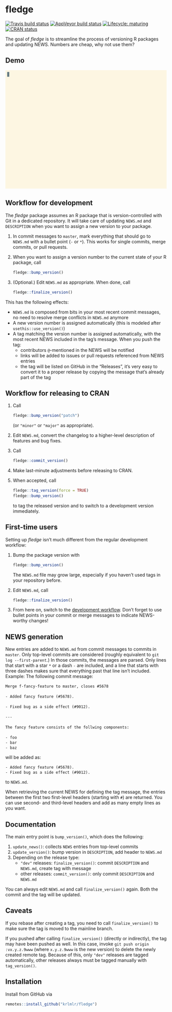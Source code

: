 
<!-- README.md is generated from README.Rmd. Please edit that file -->

# fledge

<!-- badges: start -->

[![Travis build
status](https://travis-ci.org/krlmlr/fledge.svg?branch=master)](https://travis-ci.org/krlmlr/fledge)
[![AppVeyor build
status](https://ci.appveyor.com/api/projects/status/github/krlmlr/fledge?branch=master&svg=true)](https://ci.appveyor.com/project/krlmlr/fledge)
[![Lifecycle:
maturing](https://img.shields.io/badge/lifecycle-maturing-blue.svg)](https://www.tidyverse.org/lifecycle/#maturing)
[![CRAN
status](https://www.r-pkg.org/badges/version/fledge)](https://cran.r-project.org/package=fledge)
<!-- badges: end -->

The goal of *fledge* is to streamline the process of versioning R
packages and updating NEWS. Numbers are cheap, why not use them?

## Demo

[![asciinema demo](readme/demo.gif)](https://asciinema.org/a/173876)

## Workflow for development

The *fledge* package assumes an R package that is version-controlled
with Git in a dedicated repository. It will take care of updating
`NEWS.md` and `DESCRIPTION` when you want to assign a new version to
your package.

1.  In commit messages to `master`, mark everything that should go to
    `NEWS.md` with a bullet point (`-` or `*`). This works for single
    commits, merge commits, or pull requests.

2.  When you want to assign a version number to the current state of
    your R package, call
    
    ``` r
    fledge::bump_version()
    ```

3.  (Optional.) Edit `NEWS.md` as appropriate. When done, call
    
    ``` r
    fledge::finalize_version()
    ```

This has the following effects:

  - `NEWS.md` is composed from bits in your most recent commit messages,
    no need to resolve merge conflicts in `NEWS.md` anymore
  - A new version number is assigned automatically (this is modeled
    after `usethis::use_version()`)
  - A tag matching the version number is assigned automatically, with
    the most recent NEWS included in the tag’s message. When you push
    the tag:
      - contributors `@`-mentioned in the NEWS will be notified
      - links will be added to issues or pull requests referenced from
        NEWS entries
      - the tag will be listed on GitHub in the “Releases”, it’s very
        easy to convert it to a proper release by copying the message
        that’s already part of the tag

## Workflow for releasing to CRAN

1.  Call
    
    ``` r
    fledge::bump_version("patch")
    ```
    
    (or `"minor"` or `"major"` as appropriate).

2.  Edit `NEWS.md`, convert the changelog to a higher-level description
    of features and bug fixes.

3.  Call
    
    ``` r
    fledge::commit_version()
    ```

4.  Make last-minute adjustments before releasing to CRAN.

5.  When accepted, call
    
    ``` r
    fledge::tag_version(force = TRUE)
    fledge::bump_version()
    ```
    
    to tag the released version and to switch to a development version
    immediately.

## First-time users

Setting up *fledge* isn’t much different from the regular development
workflow:

1.  Bump the package version with
    
    ``` r
    fledge::bump_version()
    ```
    
    The `NEWS.md` file may grow large, especially if you haven’t used
    tags in your repository before.

2.  Edit `NEWS.md`, call
    
    ``` r
    fledge::finalize_version()
    ```

3.  From here on, switch to the [development
    workflow](#workflow-for-development). Don’t forget to use bullet
    points in your commit or merge messages to indicate NEWS-worthy
    changes\!

## NEWS generation

New entries are added to `NEWS.md` from commit messages to commits in
`master`. Only top-level commits are considered (roughly equivalent to
`git log --first-parent`.) In those commits, the messages are parsed.
Only lines that start with a star `*` or a dash `-` are included, and a
line that starts with three dashes makes sure that everything past that
line isn’t included. Example: The following commit message:

    Merge f-fancy-feature to master, closes #5678
    
    - Added fancy feature (#5678).
    
    - Fixed bug as a side effect (#9012).
    
    ---
    
    The fancy feature consists of the follwing components:
    
    - foo
    - bar
    - baz

will be added as:

    - Added fancy feature (#5678).
    - Fixed bug as a side effect (#9012).

to `NEWS.md`.

When retrieving the current NEWS for defining the tag message, the
entries between the first two first-level headers (starting with `#`)
are returned. You can use second- and third-level headers and add as
many empty lines as you want.

## Documentation

The main entry point is `bump_version()`, which does the following:

1.  `update_news()`: collects `NEWS` entries from top-level commits
2.  `update_version()`: bump version in `DESCRIPTION`, add header to
    `NEWS.md`
3.  Depending on the release type:
      - `"dev"` releases: `finalize_version()`: commit `DESCRIPTION` and
        `NEWS.md`, create tag with message
      - other releases: `commit_version()`: only commit `DESCRIPTION`
        and `NEWS.md`

You can always edit `NEWS.md` and call `finalize_version()` again. Both
the commit and the tag will be updated.

## Caveats

If you rebase after creating a tag, you need to call
`finalize_version()` to make sure the tag is moved to the mainline
branch.

If you pushed after calling `finalize_version()` (directly or
indirectly), the tag may have been pushed as well. In this case, invoke
`git push origin :vx.y.z.9www` (where `x.y.z.9www` is the new version)
to delete the newly created remote tag. Because of this, only `"dev"`
releases are tagged automatically, other releases always must be tagged
manually with `tag_version()`.

## Installation

Install from GitHub via

``` r
remotes::install_github("krlmlr/fledge")
```
